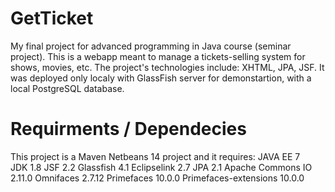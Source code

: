 # GetTicket
My final project for advanced programming in Java course (seminar project). This is a webapp meant to manage a tickets-selling system for shows, movies, etc. The project's technologies include: XHTML, JPA, JSF. It was deployed only localy with GlassFish server for demonstartion, with a local PostgreSQL database.

# Requirments / Dependecies
This project is a Maven Netbeans 14 project and it requires:
JAVA EE 7 <br/>
JDK 1.8
JSF 2.2
Glassfish 4.1
Eclipselink 2.7 
JPA 2.1
Apache Commons IO 2.11.0
Omnifaces 2.7.12
Primefaces 10.0.0
Primefaces-extensions 10.0.0



